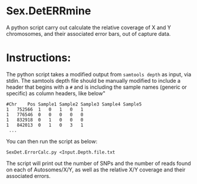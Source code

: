 # Sex.DetERRmine
A python script carry out calculate the relative coverage of X and Y chromosomes, and their associated error bars, out of capture data.


# Instructions:
The python script takes a modified output from `samtools depth` as input, via stdin. The samtools depth file should be manually modified to include a header that begins with a `#` and is including the sample names (generic or specific) as column headers, like below"
```
#Chr	Pos	Sample1	Sample2	Sample3	Sample4	Sample5
1	752566	1	0	1	0	1
1	776546	0	0	0	0	0
1	832918	0	1	0	0	0
1	842013	0	1	0	3	1
 ...
```
You can then run the script as below:
```
SexDet.ErrorCalc.py <Input.Depth.file.txt 
```

The script will print out the number of SNPs and the number of reads found on each of Autosomes/X/Y, as well as the relative X/Y coverage and their associated errors.
